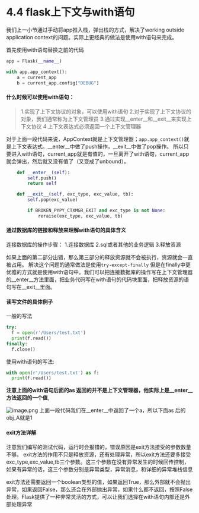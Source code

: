 # 4.4 flask上下文与with语句

我们上一小节通过手动将app推入栈，弹出栈的方式，解决了working outside application context的问题。实际上更经典的做法是使用with语句来完成。

首先使用with语句替换之前的代码
```python
app = Flask(__name__)

with app.app_context():
    a = current_app
    b = current_app.config["DEBUG"]
```


#### 什么时候可以使用with语句：
> 1.实现了上下文协议的对象，可以使用with语句
  2.对于实现了上下文协议的对象，我们通常称为上下文管理员
  3.通过实现\_\_enter\_\_和\_\_exit__来实现上下文协议
  4.上下文表达式必须返回一个上下文管理器

对于上面一段代码来说，AppContext就是上下文管理器；```app.app_context()```就是上下文表达式。\_\_enter\_\_中做了push操作，\_\_exit__中做了pop操作。
所以只要进入with语句，current_app就是有值的，一旦离开了with语句，current_app
就会弹出，然后就又没有值了（又变成了unbound）。
```python
    def __enter__(self):
        self.push()
        return self

    def __exit__(self, exc_type, exc_value, tb):
        self.pop(exc_value)

        if BROKEN_PYPY_CTXMGR_EXIT and exc_type is not None:
            reraise(exc_type, exc_value, tb)
```


#### 通过数据库的链接和释放来理解with语句的具体含义

连接数据库的操作步骤：
  1.连接数据库
  2.sql或者其他的业务逻辑
  3.释放资源
  
如果上面的第二部分出错，那么第三部分的释放资源就不会被执行，资源就会一直被占用。
解决这个问题的通常做法是使用```try-except-finally```
但是在finally中更优雅的方式就是使用with语句中。我们可以把连接数据库的操作写在上下文管理器的\_\_enter\_\_方法里面，把业务代码写在with语句的代码块里面，把释放资源的语句写在\_\_exit__里面。

#### 读写文件的具体例子
一般的写法
```python
try:
  f = open(r'/Users/test.txt')
  print(f.read())
finally:
  f.close()
```
使用with语句的写法:
```python
with open(r'/Users/test.txt') as f:
  print(f.read())
```
**注意上面的with语句后面的as 返回的并不是上下文管理器，他实际上是\_\_enter__方法返回的一个值**,

![image.png](https://upload-images.jianshu.io/upload_images/7220971-706a6a0afd66dc83.png?imageMogr2/auto-orient/strip%7CimageView2/2/w/1240)
上面一段代码我们在\_\_enter__中返回了一个a，所以下面as 后的obj_A就是1


#### exit方法详解
注意我们编写的测试代码，运行时会报错的，错误原因是exit方法接受的参数数量不够。
exit方法的作用不只是释放资源，还有处理异常，所以exit方法还要多接受exc_type,exc_value,tb三个参数。这三个参数在没有异常发生的时候回传控制，如果有异常的话，这三个参数分别是异常类型，异常消息，和详细的异常堆栈信息

exit方法还需要返回一个boolean类型的值，如果返回True，那么外部就不会抛出异常，如果返回False，那么还会在外部抛出异常，如果什么都不返回，按照False处理。Flask提供了一种非常灵活的方式，可以让我们选择在with语句内部还是外部处理异常